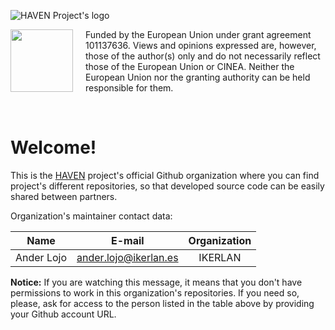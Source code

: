 ![HAVEN Project's logo](https://havenproject.eu/wp-content/uploads/2024/03/HAVEN-logo.png "HAVEN Project's logo")

<img align="left" height="100" style="margin-right:20;" src="https://upload.wikimedia.org/wikipedia/commons/b/b7/Flag_of_Europe.svg" /> Funded by the European Union under grant agreement 101137636. Views and opinions expressed are, however, those of the author(s) only and do not necessarily reflect those of the European Union or CINEA. Neither the European Union nor the granting authority can be held responsible for them.

<br>

# Welcome!
This is the [HAVEN](https://havenproject.eu/) project's official Github organization where you can find project's different repositories, so that developed source code can be easily shared between partners.

Organization's maintainer contact data:

| Name          | E-mail                    | Organization          |
|:-------------:|:-------------------------:|:---------------------:|
| Ander Lojo    | ander.lojo@ikerlan.es     | IKERLAN               |

**Notice:** If you are watching this message, it means that you don't have permissions to work in this organization's repositories. If you need so, please, ask for access to the person listed in the table above by providing your Github account URL.